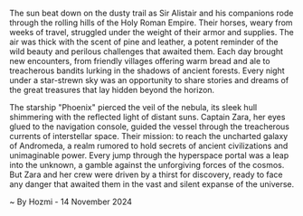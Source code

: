 
The sun beat down on the dusty trail as Sir Alistair and his companions rode through the rolling hills of the Holy Roman Empire. Their horses, weary from weeks of travel, struggled under the weight of their armor and supplies. The air was thick with the scent of pine and leather, a potent reminder of the wild beauty and perilous challenges that awaited them. Each day brought new encounters, from friendly villages offering warm bread and ale to treacherous bandits lurking in the shadows of ancient forests. Every night under a star-strewn sky was an opportunity to share stories and dreams of the great treasures that lay hidden beyond the horizon.

The starship "Phoenix" pierced the veil of the nebula, its sleek hull shimmering with the reflected light of distant suns. Captain Zara, her eyes glued to the navigation console, guided the vessel through the treacherous currents of interstellar space. Their mission: to reach the uncharted galaxy of Andromeda, a realm rumored to hold secrets of ancient civilizations and unimaginable power. Every jump through the hyperspace portal was a leap into the unknown, a gamble against the unforgiving forces of the cosmos. But Zara and her crew were driven by a thirst for discovery, ready to face any danger that awaited them in the vast and silent expanse of the universe. 

~ By Hozmi - 14 November 2024
